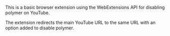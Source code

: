 This is a basic browser extension using the WebExtensions API for disabling polymer on YouTube.

The extension redirects the main YouTube URL to the same URL with an option added to disable polymer.